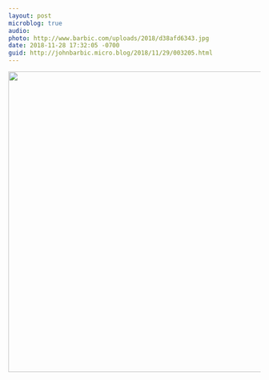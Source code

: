 ```yaml
---
layout: post
microblog: true
audio: 
photo: http://www.barbic.com/uploads/2018/d38afd6343.jpg
date: 2018-11-28 17:32:05 -0700
guid: http://johnbarbic.micro.blog/2018/11/29/003205.html
---
```



<img src="http://www.barbic.com/uploads/2018/d38afd6343.jpg" width="600" height="600" />
